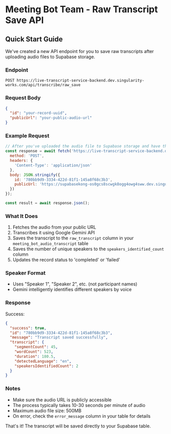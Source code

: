 # Meeting Bot Team - Raw Transcript Save API

## Quick Start Guide

We've created a new API endpoint for you to save raw transcripts after uploading audio files to Supabase storage.

### Endpoint
```
POST https://live-transcript-service-backend.dev.singularity-works.com/api/transcribe/raw_save
```

### Request Body
```json
{
  "id": "your-record-uuid",
  "publicUrl": "your-public-audio-url"
}
```

### Example Request
```javascript
// After you've uploaded the audio file to Supabase storage and have the public URL:
const response = await fetch('https://live-transcript-service-backend.dev.singularity-works.com/api/transcribe/raw_save', {
  method: 'POST',
  headers: {
    'Content-Type': 'application/json'
  },
  body: JSON.stringify({
    id: '780bb9d9-3334-422d-81f1-145a8f68c3b3',
    publicUrl: 'https://supabasekong-os0gcs8scwgk8ogg4owg4sww.dev.singularity-works.com/storage/v1/object/public/bot-audio-transcript/google_meet_iuf-egac-zwm_2025-07-24_08-45-12.mp3'
  })
});

const result = await response.json();
```

### What It Does
1. Fetches the audio from your public URL
2. Transcribes it using Google Gemini API
3. Saves the transcript to the `raw_transcript` column in your `meeting_bot_audio_transcript` table
4. Saves the number of unique speakers to the `speakers_identified_count` column
5. Updates the record status to 'completed' or 'failed'

### Speaker Format
- Uses "Speaker 1", "Speaker 2", etc. (not participant names)
- Gemini intelligently identifies different speakers by voice

### Response
Success:
```json
{
  "success": true,
  "id": "780bb9d9-3334-422d-81f1-145a8f68c3b3",
  "message": "Transcript saved successfully",
  "transcript": {
    "segmentCount": 45,
    "wordCount": 523,
    "duration": 180.5,
    "detectedLanguage": "en",
    "speakersIdentifiedCount": 2
  }
}
```

### Notes
- Make sure the audio URL is publicly accessible
- The process typically takes 10-30 seconds per minute of audio
- Maximum audio file size: 500MB
- On error, check the `error_message` column in your table for details

That's it! The transcript will be saved directly to your Supabase table.